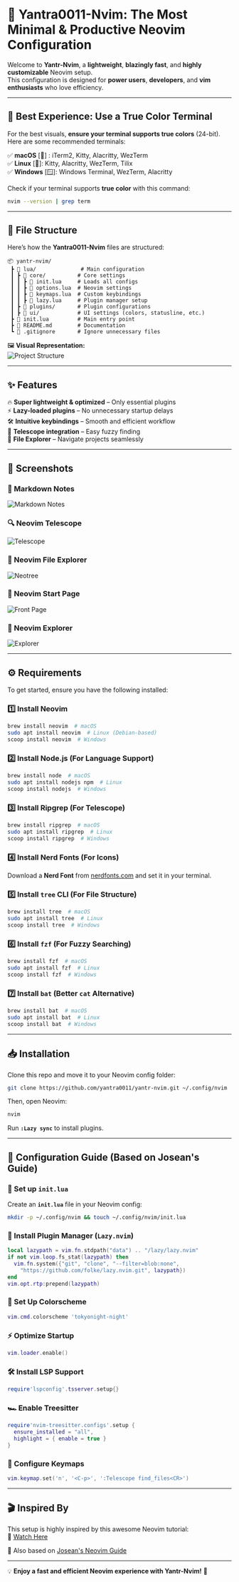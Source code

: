 # 🚀 Yantra0011-Nvim: The Most Minimal & Productive Neovim Configuration  

Welcome to **Yantr-Nvim**, a **lightweight**, **blazingly fast**, and **highly customizable** Neovim setup.  
This configuration is designed for **power users**, **developers**, and **vim enthusiasts** who love efficiency.  

---

## 🎨 **Best Experience: Use a True Color Terminal**  

For the best visuals, **ensure your terminal supports true colors** (24-bit). Here are some recommended terminals:  

✅ **macOS** [🍎] : iTerm2, Kitty, Alacritty, WezTerm  
✅ **Linux** [🐧]: Kitty, Alacritty, WezTerm, Tilix  
✅ **Windows** [🪟]: Windows Terminal, WezTerm, Alacritty  

Check if your terminal supports **true color** with this command:  

```sh
nvim --version | grep term
```

---

## 📂 **File Structure**  

Here’s how the **Yantra0011-Nvim** files are structured:  

```
📦 yantr-nvim/
 ┣ 📂 lua/              # Main configuration
 ┃ ┣ 📂 core/          # Core settings
 ┃ ┃ ┣ 📜 init.lua     # Loads all configs
 ┃ ┃ ┣ 📜 options.lua  # Neovim settings
 ┃ ┃ ┣ 📜 keymaps.lua  # Custom keybindings
 ┃ ┃ ┣ 📜 lazy.lua     # Plugin manager setup
 ┃ ┣ 📂 plugins/       # Plugin configurations
 ┃ ┣ 📂 ui/            # UI settings (colors, statusline, etc.)
 ┣ 📜 init.lua         # Main entry point
 ┣ 📜 README.md        # Documentation
 ┗ 📜 .gitignore       # Ignore unnecessary files
```

🖼 **Visual Representation:**  
![Project Structure](tree1.png)  

---

## ✨ **Features**  

🔥 **Super lightweight & optimized** – Only essential plugins  
⚡ **Lazy-loaded plugins** – No unnecessary startup delays  
🛠 **Intuitive keybindings** – Smooth and efficient workflow  
🔎 **Telescope integration** – Easy fuzzy finding  
📂 **File Explorer** – Navigate projects seamlessly  

---

## 📸 **Screenshots**  

### 📝 Markdown Notes  
![Markdown Notes](markdown-notes.png)  

### 🔍 Neovim Telescope  
![Telescope](nvim-telyscope.png)  

### 📂 Neovim File Explorer  
![Neotree](nvim-neotree.png)  

### 🚀 Neovim Start Page  
![Front Page](nvim-frontpage.png)  

### 🌲 Neovim Explorer  
![Explorer](nvim-Explore.png)  

---

## ⚙️ **Requirements**  

To get started, ensure you have the following installed:  

### 1️⃣ Install Neovim  
```sh
brew install neovim  # macOS
sudo apt install neovim  # Linux (Debian-based)
scoop install neovim  # Windows
```

### 2️⃣ Install Node.js (For Language Support)  
```sh
brew install node  # macOS
sudo apt install nodejs npm  # Linux
scoop install nodejs  # Windows
```

### 3️⃣ Install Ripgrep (For Telescope)  
```sh
brew install ripgrep  # macOS
sudo apt install ripgrep  # Linux
scoop install ripgrep  # Windows
```

### 4️⃣ Install Nerd Fonts (For Icons)  
Download a **Nerd Font** from [nerdfonts.com](https://www.nerdfonts.com/) and set it in your terminal.  

### 5️⃣ Install `tree` CLI (For File Structure)  
```sh
brew install tree  # macOS
sudo apt install tree  # Linux
scoop install tree  # Windows
```

### 6️⃣ Install `fzf` (For Fuzzy Searching)  
```sh
brew install fzf  # macOS
sudo apt install fzf  # Linux
scoop install fzf  # Windows
```

### 7️⃣ Install `bat` (Better `cat` Alternative)  
```sh
brew install bat  # macOS
sudo apt install bat  # Linux
scoop install bat  # Windows
```

---

## 📥 **Installation**  

Clone this repo and move it to your Neovim config folder:  

```sh
git clone https://github.com/yantra0011/yantr-nvim.git ~/.config/nvim
```

Then, open Neovim:  
```sh
nvim
```

Run **`:Lazy sync`** to install plugins.  

---

## 🔧 **Configuration Guide** (Based on Josean's Guide)  

### 📜 Set up `init.lua`
Create an **`init.lua`** file in your Neovim config:
```sh
mkdir -p ~/.config/nvim && touch ~/.config/nvim/init.lua
```

### 🔌 Install Plugin Manager (`Lazy.nvim`)
```lua
local lazypath = vim.fn.stdpath("data") .. "/lazy/lazy.nvim"
if not vim.loop.fs_stat(lazypath) then
  vim.fn.system({"git", "clone", "--filter=blob:none",
    "https://github.com/folke/lazy.nvim.git", lazypath})
end
vim.opt.rtp:prepend(lazypath)
```

### 🎨 Set Up Colorscheme
```lua
vim.cmd.colorscheme 'tokyonight-night'
```

### ⚡ Optimize Startup
```lua
vim.loader.enable()
```

### 🛠️ Install LSP Support
```lua
require'lspconfig'.tsserver.setup{}
```

### 🏎️ Enable Treesitter
```lua
require'nvim-treesitter.configs'.setup {
  ensure_installed = "all",
  highlight = { enable = true }
}
```

### 📜 Configure Keymaps
```lua
vim.keymap.set('n', '<C-p>', ':Telescope find_files<CR>')
```

---

## 🎬 **Inspired By**  
This setup is highly inspired by this awesome Neovim tutorial:  
🔗 [Watch Here](https://www.youtube.com/watch?v=6pAG3BHurdM&t=600s)  

🔗 Also based on [Josean's Neovim Guide](https://www.josean.com/posts/how-to-setup-neovim-2024)  

---

💡 **Enjoy a fast and efficient Neovim experience with Yantr-Nvim!** 🚀
